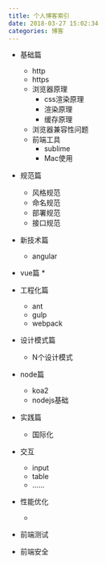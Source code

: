 ```yaml
---
title: 个人博客索引
date: 2018-03-27 15:02:34
categories: 博客
---
```

* 基础篇

	* http
	* https
	* 浏览器原理
		* css渲染原理
		* 渲染原理
		* 缓存原理
	* 浏览器兼容性问题
	* 前端工具
		* sublime
		* Mac使用

* 规范篇

	* 风格规范
	* 命名规范
	* 部署规范
	* 接口规范

* 新技术篇

	* angular

* vue篇
	* 

* 工程化篇
	* ant
	* gulp
	* webpack

* 设计模式篇

	* N个设计模式

* node篇

	* koa2
	* nodejs基础

* 实践篇

	* 国际化

* 交互

	* input
	* table
	* ……

* 性能优化

	* 

* 前端测试

* 前端安全